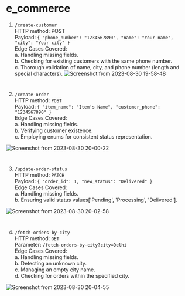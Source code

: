# e_commerce
1. `/create-customer`\
HTTP method: POST\
Payload: 
`{
    "phone_number": "1234567890",
    "name": "Your name",
    "city": "Your city"
}`\
Edge Cases Covered:\
     a. Handling missing fields.\
     b. Checking for existing customers with the same phone number.\
     c. Thorough validation of name, city, and phone number (length and special characters).
![Screenshot from 2023-08-30 19-58-48](https://github.com/raashi11/image/assets/59081843/00a1495d-2492-4c7f-bfe6-4e6af7bc3564)

#
2. `/create-order`\
HTTP method: `POST`\
Payload:
`{
    "item_name": "Item's Name",
    "customer_phone": "1234567890"
}`\
Edge Cases Covered:\
     a. Handling missing fields.\
     b. Verifying customer existence.\
     c. Employing enums for consistent status representation.

![Screenshot from 2023-08-30 20-00-22](https://github.com/raashi11/image/assets/59081843/3fa7fac6-5881-45fc-b935-5868f26515bf)

#            
3. `/update-order-status`\
HTTP method: `PATCH`\
Payload:
`{
    "order_id": 1,
    "new_status": "Delivered"
}`\
Edge Cases Covered:\
    a. Handling missing fields.\
    b. Ensuring valid status values['Pending', 'Processing', 'Delivered'].

![Screenshot from 2023-08-30 20-02-58](https://github.com/raashi11/image/assets/59081843/e40170e1-9bc1-4c54-9b3c-ee3addc7434e)

#            
4. `/fetch-orders-by-city`\
HTTP method: `GET`\
Parameter: `/fetch-orders-by-city?city=Delhi`\
Edge Cases Covered:\
     a. Handling missing fields.\
     b. Detecting an unknown city.\
     c. Managing an empty city name.\
     d. Checking for orders within the specified city.

![Screenshot from 2023-08-30 20-04-55](https://github.com/raashi11/image/assets/59081843/592925e9-4a36-4cda-840f-1126d740f705)

